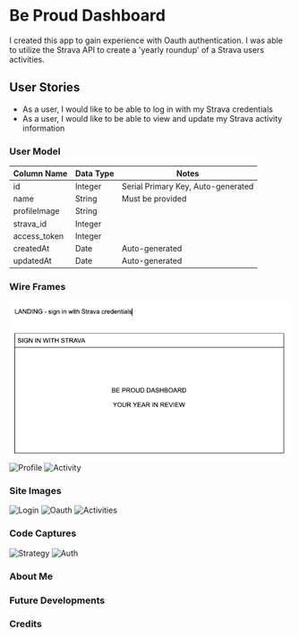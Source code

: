 # Be Proud Dashboard

I created this app to gain experience with Oauth authentication. I was able to utilize the Strava API to create a 'yearly roundup' of a Strava users activities.

## User Stories

* As a user, I would like to be able to log in with my Strava credentials
* As a user, I would like to be able to view and update my Strava activity information


### User Model

| Column Name | Data Type | Notes |
| --------------- | ------------- | ------------------------------ |
| id | Integer | Serial Primary Key, Auto-generated |
| name | String | Must be provided |
| profileImage | String | 
| strava_id | Integer | 
| access_token | Integer | 
| createdAt | Date | Auto-generated |
| updatedAt | Date | Auto-generated |

### Wire Frames
![Landing](public/images/landingWire.png)
![Profile](/images/profileWire.png)
![Activity](/images/activityWire.png)

### Site Images
![Login](/images/login.png)
![Oauth](/images/oauth.png)
![Activities](/images/activitiesPage.png)


### Code Captures
![Strategy](/images/stravaStrategy.png)
![Auth](/authRoute.png)

### About Me

### Future Developments

### Credits